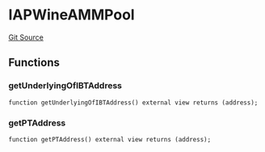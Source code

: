 # IAPWineAMMPool
[Git Source](https://github.com/Swivel-Finance/illuminate/blob/ddf95dfbaf2df4d82b6652aff5c2effb5fee45f4/src/interfaces/IAPWineAMMPool.sol)


## Functions
### getUnderlyingOfIBTAddress


```solidity
function getUnderlyingOfIBTAddress() external view returns (address);
```

### getPTAddress


```solidity
function getPTAddress() external view returns (address);
```

